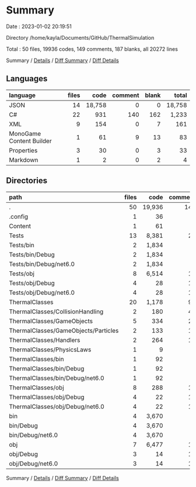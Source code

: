 # Summary

Date : 2023-01-02 20:19:51

Directory /home/kayla/Documents/GitHub/ThermalSimulation

Total : 50 files,  19936 codes, 149 comments, 187 blanks, all 20272 lines

Summary / [Details](details.md) / [Diff Summary](diff.md) / [Diff Details](diff-details.md)

## Languages
| language | files | code | comment | blank | total |
| :--- | ---: | ---: | ---: | ---: | ---: |
| JSON | 14 | 18,758 | 0 | 0 | 18,758 |
| C# | 22 | 931 | 140 | 162 | 1,233 |
| XML | 9 | 154 | 0 | 7 | 161 |
| MonoGame Content Builder | 1 | 61 | 9 | 13 | 83 |
| Properties | 3 | 30 | 0 | 3 | 33 |
| Markdown | 1 | 2 | 0 | 2 | 4 |

## Directories
| path | files | code | comment | blank | total |
| :--- | ---: | ---: | ---: | ---: | ---: |
| . | 50 | 19,936 | 149 | 187 | 20,272 |
| .config | 1 | 36 | 0 | 0 | 36 |
| Content | 1 | 61 | 9 | 13 | 83 |
| Tests | 13 | 8,381 | 22 | 17 | 8,420 |
| Tests/bin | 2 | 1,834 | 0 | 0 | 1,834 |
| Tests/bin/Debug | 2 | 1,834 | 0 | 0 | 1,834 |
| Tests/bin/Debug/net6.0 | 2 | 1,834 | 0 | 0 | 1,834 |
| Tests/obj | 8 | 6,514 | 11 | 8 | 6,533 |
| Tests/obj/Debug | 4 | 28 | 11 | 8 | 47 |
| Tests/obj/Debug/net6.0 | 4 | 28 | 11 | 8 | 47 |
| ThermalClasses | 20 | 1,178 | 97 | 124 | 1,399 |
| ThermalClasses/CollisionHandling | 2 | 180 | 46 | 23 | 249 |
| ThermalClasses/GameObjects | 5 | 334 | 22 | 50 | 406 |
| ThermalClasses/GameObjects/Particles | 2 | 133 | 12 | 18 | 163 |
| ThermalClasses/Handlers | 2 | 264 | 18 | 39 | 321 |
| ThermalClasses/PhysicsLaws | 1 | 9 | 0 | 2 | 11 |
| ThermalClasses/bin | 1 | 92 | 0 | 0 | 92 |
| ThermalClasses/bin/Debug | 1 | 92 | 0 | 0 | 92 |
| ThermalClasses/bin/Debug/net6.0 | 1 | 92 | 0 | 0 | 92 |
| ThermalClasses/obj | 8 | 288 | 11 | 8 | 307 |
| ThermalClasses/obj/Debug | 4 | 22 | 11 | 8 | 41 |
| ThermalClasses/obj/Debug/net6.0 | 4 | 22 | 11 | 8 | 41 |
| bin | 4 | 3,670 | 0 | 0 | 3,670 |
| bin/Debug | 4 | 3,670 | 0 | 0 | 3,670 |
| bin/Debug/net6.0 | 4 | 3,670 | 0 | 0 | 3,670 |
| obj | 7 | 6,477 | 10 | 7 | 6,494 |
| obj/Debug | 3 | 14 | 10 | 7 | 31 |
| obj/Debug/net6.0 | 3 | 14 | 10 | 7 | 31 |

Summary / [Details](details.md) / [Diff Summary](diff.md) / [Diff Details](diff-details.md)